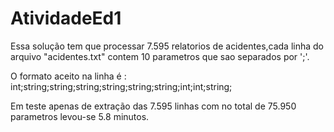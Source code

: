 # AtividadeEd1
Essa solução tem que  processar 7.595 relatorios de acidentes,cada linha do arquivo "acidentes.txt" contem 10 parametros que sao separados por ';'.

O formato aceito na linha é :
int;string;string;string;string;string;string;int;int;string;

Em teste apenas de extração das 7.595 linhas com no total de 75.950 parametros levou-se 5.8 minutos. 
